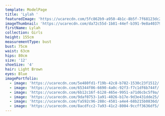 ```yaml
---
template: ModelPage
title: 'Lylah '
featuredImage: 'https://ucarecdn.com/5fc862b9-a950-4b1c-8b5f-7f68123dc2f5/'
imageThumbnail: 'https://ucarecdn.com/da72c55d-1b81-44ef-b391-9e8a40379ad2/'
firstName: Lylah
collection: Girls
height: 155cm
measurementType: bust
bust: 75cm
waist: 63cm
hips: 80cm
size: '12'
shoeSize: '4'
hair: Light Brown
eyes: Blue
imagePortfolio:
  - image: 'https://ucarecdn.com/5e480fd1-f19b-42c8-b782-1530c23f1512/'
  - image: 'https://ucarecdn.com/65344f06-6690-4a0c-92f3-f7c1df6b744f/'
  - image: 'https://ucarecdn.com/6b12c16f-6128-465e-9951-a71d6cbc5f9a/'
  - image: 'https://ucarecdn.com/9daf0753-1a91-4026-b17e-9d3e431dde25/'
  - image: 'https://ucarecdn.com/fa592c96-288c-4581-a4e4-68b215b0836d/'
  - image: 'https://ucarecdn.com/8acdfcc2-7a93-41c2-8004-9ccff3636df5/'
---
```


